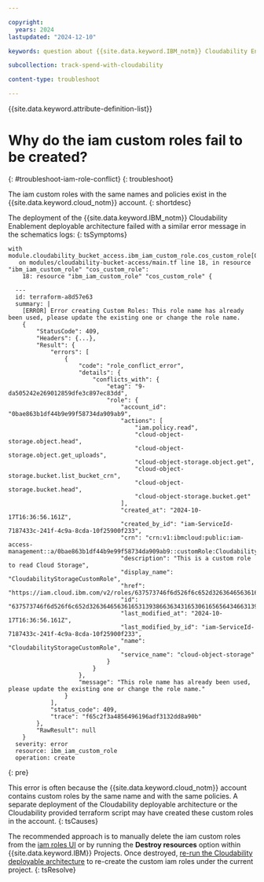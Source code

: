```yaml
---

copyright:
  years: 2024
lastupdated: "2024-12-10"

keywords: question about {{site.data.keyword.IBM_notm}} Cloudability Enablement

subcollection: track-spend-with-cloudability

content-type: troubleshoot

---
```


{{site.data.keyword.attribute-definition-list}}

# Why do the iam custom roles fail to be created?
{: #troubleshoot-iam-role-conflict}
{: troubleshoot}

The iam custom roles with the same names and policies exist in the {{site.data.keyword.cloud_notm}} account.
{: shortdesc}

The deployment of the {{site.data.keyword.IBM_notm}} Cloudability Enablement deployable architecture failed with a similar error message in the schematics logs:
{: tsSymptoms}

```log
with module.cloudability_bucket_access.ibm_iam_custom_role.cos_custom_role[0],
   on modules/cloudability-bucket-access/main.tf line 18, in resource "ibm_iam_custom_role" "cos_custom_role":
    18: resource "ibm_iam_custom_role" "cos_custom_role" {

  ---
  id: terraform-a8d57e63
  summary: |
    [ERROR] Error creating Custom Roles: This role name has already been used, please update the existing one or change the role name.
    {
        "StatusCode": 409,
        "Headers": {...},
        "Result": {
            "errors": [
                {
                    "code": "role_conflict_error",
                    "details": {
                        "conflicts_with": {
                            "etag": "9-da505242e269012859dfe3c897ec83dd",
                            "role": {
                                "account_id": "0bae863b1df44b9e99f58734da909ab9",
                                "actions": [
                                    "iam.policy.read",
                                    "cloud-object-storage.object.head",
                                    "cloud-object-storage.object.get_uploads",
                                    "cloud-object-storage.object.get",
                                    "cloud-object-storage.bucket.list_bucket_crn",
                                    "cloud-object-storage.bucket.head",
                                    "cloud-object-storage.bucket.get"
                                ],
                                "created_at": "2024-10-17T16:36:56.161Z",
                                "created_by_id": "iam-ServiceId-7187433c-241f-4c9a-8cda-10f25900f233",
                                "crn": "crn:v1:ibmcloud:public:iam-access-management::a/0bae863b1df44b9e99f58734da909ab9::customRole:CloudabilityStorageCustomRole",
                                "description": "This is a custom role to read Cloud Storage",
                                "display_name": "CloudabilityStorageCustomRole",
                                "href": "https://iam.cloud.ibm.com/v2/roles/637573746f6d526f6c652d32636465636165313938663634316530616565643466313937323666643065332d436c6f75646162696c69747953746f72616765437573746f6d526f6c65",
                                "id": "637573746f6d526f6c652d32636465636165313938663634316530616565643466313937323666643065332d436c6f75646162696c69747953746f72616765437573746f6d526f6c65",
                                "last_modified_at": "2024-10-17T16:36:56.161Z",
                                "last_modified_by_id": "iam-ServiceId-7187433c-241f-4c9a-8cda-10f25900f233",
                                "name": "CloudabilityStorageCustomRole",
                                "service_name": "cloud-object-storage"
                            }
                        }
                    },
                    "message": "This role name has already been used, please update the existing one or change the role name."
                }
            ],
            "status_code": 409,
            "trace": "f65c2f3a4856496196adf3132dd8a90b"
        },
        "RawResult": null
    }
  severity: error
  resource: ibm_iam_custom_role
  operation: create
```
{: pre}


This error is often because the {{site.data.keyword.cloud_notm}} account contains custom roles by the same name and with the same policies. A separate deployment of the Cloudability deployable architecture or the Cloudability provided terraform script may have created these custom roles in the account.
{: tsCauses}


The recommended approach is to manually delete the iam custom roles from the [iam roles UI](/iam/roles) or by running the **Destroy resources** option within {{site.data.keyword.IBM}} Projects. Once destroyed, [re-run the Cloudability deployable architecture](/docs/secure-enterprise?topic=secure-enterprise-deploy-project&interface=ui#deploy-config-copy) to re-create the custom iam roles under the current project.
{: tsResolve}
